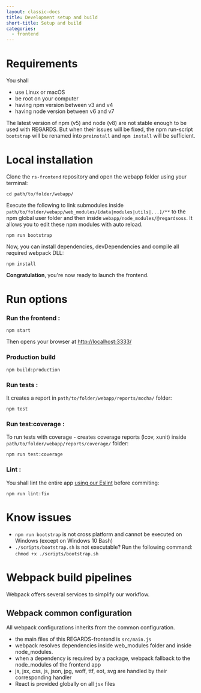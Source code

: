 ```yaml
---
layout: classic-docs
title: Development setup and build
short-title: Setup and build
categories:
  - frontend
---
```


# Requirements

You shall
- use Linux or macOS
- be root on your computer
- having npm version between v3 and v4
- having node version between v6 and v7

The latest version of npm (v5) and node (v8) are not stable enough to be used with REGARDS. But when their issues will be fixed, the npm run-script `bootstrap` will be renamed into `preinstall` and `npm install` will be sufficient.


# Local installation

Clone the `rs-frontend` repository and open the webapp folder using your terminal:

```
cd path/to/folder/webapp/
```

Execute the following to link submodules inside `path/to/folder/webapp/web_modules/[data|modules|utils|...]/**` to the npm global user folder and then inside `webapp/node_modules/@regardsoss`. It allows you to edit these npm modules with auto reload.

```
npm run bootstrap
```

Now, you can install dependencies, devDependencies and compile all required webpack DLL:

```
npm install
```

**Congratulation**, you're now ready to launch the frontend.

# Run options

### Run the frontend :

```
npm start
```

Then opens your browser at [http://localhost:3333/](http://localhost:3333/)  

### Production build

```
npm build:production
```

### Run tests :

It creates a report in `path/to/folder/webapp/reports/mocha/` folder:

```
npm test
```

### Run test:coverage :

To run tests with coverage - creates coverage reports (lcov, xunit) inside `path/to/folder/webapp/reports/coverage/` folder:

```
npm run test:coverage
```

### Lint :

You shall lint the entire app [using our Eslint](/frontend-modules/eslint-config-es6-rules) before commiting:
```
npm run lint:fix
```

# Know issues

- `npm run bootstrap` is not cross platform and cannot be executed on Windows (except on Windows 10 Bash)
- `./scripts/bootstrap.sh` is not executable? Run the following command: `chmod +x ./scripts/bootstrap.sh`


# Webpack build pipelines

Webpack offers several services to simplify our workflow.

## Webpack common configuration

All webpack configurations inherits from the common configuration.

- the main files of this REGARDS-frontend is `src/main.js`
- webpack resolves dependencies inside web_modules folder and inside node_modules.
- when a dependency is required by a package, webpack fallback to the node_modules of the frontend app
- js, jsx, css, js, json, jpg, woff, ttf, eot, svg are handled by their corresponding handler
- React is provided globally on all `jsx` files
